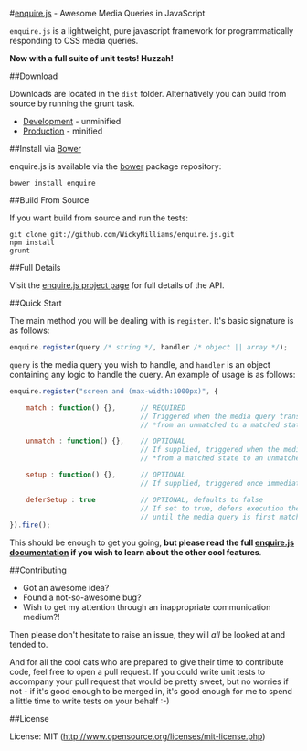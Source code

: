 #[enquire.js](http://wickynilliams.github.com/enquire.js/) - Awesome Media Queries in JavaScript

`enquire.js` is a lightweight, pure javascript framework for programmatically responding to CSS media queries. 

**Now with a full suite of unit tests! Huzzah!**

##Download

Downloads are located in the `dist` folder. Alternatively you can build from source by running the grunt task.
 
 * [Development](https://github.com/WickyNilliams/enquire.js/raw/master/dist/enquire.js) - unminified
 * [Production](https://github.com/WickyNilliams/enquire.js/raw/master/dist/enquire.min.js) - minified

##Install via [Bower](http://twitter.github.com/bower/)

enquire.js is available via the [bower](http://twitter.github.com/bower/) package repository:

    bower install enquire

##Build From Source

If you want build from source and run the tests:

    git clone git://github.com/WickyNilliams/enquire.js.git
    npm install
    grunt


##Full Details

Visit the [enquire.js project page](http://wickynilliams.github.com/enquire.js/) for full details of the API.

##Quick Start

The main method you will be dealing with is `register`. It's basic signature is as follows:

```javascript
enquire.register(query /* string */, handler /* object || array */);
```

`query` is the media query  you wish to handle, and `handler` is an object containing any logic to handle the query. An example of usage is as follows:

```javascript
enquire.register("screen and (max-width:1000px)", {

    match : function() {},      // REQUIRED
                                // Triggered when the media query transitions 
                                // *from an unmatched to a matched state*

    unmatch : function() {},    // OPTIONAL
                                // If supplied, triggered when the media query transitions 
                                // *from a matched state to an unmatched state*.

    setup : function() {},      // OPTIONAL
                                // If supplied, triggered once immediately upon registration of the handler

    deferSetup : true           // OPTIONAL, defaults to false
                                // If set to true, defers execution the setup function 
                                // until the media query is first matched. still triggered just once
}).fire();
```

This should be enough to get you going, **but please read the full [enquire.js documentation](http://wickynilliams.github.com/enquire.js/) if you wish to learn about the other cool features**.

##Contributing

* Got an awesome idea? 
* Found a not-so-awesome bug? 
* Wish to get my attention through an inappropriate communication medium?!

Then please don't hesitate to raise an issue, they will *all* be looked at and tended to.

And for all the cool cats who are prepared to give their time to contribute code, feel free to open a pull request. If you could write unit tests to accompany your pull request that would be pretty sweet, but no worries if not - if it's good enough to be merged in, it's good enough for me to spend a little time to write tests on your behalf :-)

##License

License: MIT (http://www.opensource.org/licenses/mit-license.php)


